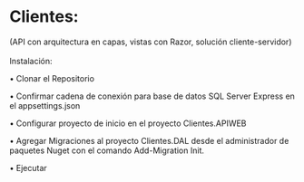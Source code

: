 # Clientes:
(API con arquitectura en capas, vistas con Razor, solución cliente-servidor) <br><br>
Instalación:<br>

• Clonar el Repositorio <br>

•	Confirmar cadena de conexión para base de datos SQL Server Express en el appsettings.json <br>

•	Configurar proyecto de inicio en el proyecto Clientes.APIWEB<br>

•	Agregar Migraciones al proyecto Clientes.DAL desde el administrador de paquetes Nuget con el comando Add-Migration Init.<br>

•	Ejecutar 

                                                                                                                                                                        



